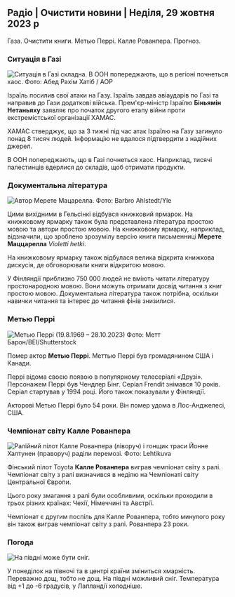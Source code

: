 ## Радіо \| Очистити новини \| Неділя, 29 жовтня 2023 р

Газа. Очистити книги. Метью Перрі. Калле Рованпера. Прогноз.

### Ситуація в Газі

![Ситуація в Газі складна. В ООН попереджають, що в регіоні почнеться хаос. Фото: Абед Рахім Хатіб / AOP](https://images.cdn.yle.fi/image/upload/c_crop,h_3780,w_6720,x_0,y_700/ar_1.7777777777777777,c_fill,g_faces,h_675,w_1200/dpr_1.0/q_auto:eco/f_auto/fl_lossy/v1698587757/39-1192921653e641fc4a70)

Ізраїль посилив свої атаки на Газу. Ізраїль завдав авіаударів по Газі та направив до Гази додаткові війська. Прем'єр-міністр Ізраїлю **Біньямін Нетаньяху** заявляє про початок другого етапу війни проти екстремістської організації ХАМАС.

ХАМАС стверджує, що за 3 тижні під час атак Ізраїлю на Газу загинуло понад 8 тисяч людей. Інформацію не вдалося підтвердити з надійних джерел.

В ООН попереджають, що в Газі почнеться хаос. Наприклад, тисячі палестинців вдерлися до складів, щоб отримати продукти.

### Документальна література

![Автор Мерете Мацарелла. Фото: Barbro Ahlstedt/Yle](https://images.cdn.yle.fi/image/upload/c_crop,h_3159,w_5616,x_0,y_0/ar_1.7777777777777777,c_fill,g_faces,h_675,w_1200/dpr_1.0/q_auto:eco/f_auto/fl_lossy/v1620995152/39-806292609e6be113e02)

Цими вихідними в Гельсінкі відбувся книжковий ярмарок. На книжковому ярмарку також була представлена література простою мовою та автори простою мовою. На книжковому ярмарку, наприклад, відзначили, що зроблено зрозумілу версію книги письменниці **Мерете Маццарелла** *Violetti hetki*.

На книжковому ярмарку також відбулася велика відкрита книжкова дискусія, де обговорювали книги відкритою мовою.

У Фінляндії приблизно 750 000 людей не вміють читати літературу простонародною мовою. Вони можуть отримати досвід читання з книг простою мовою. Документальна література також потрібна, оскільки навички читання та інтерес до читання фінів знизилися.

### Метью Перрі

![Метью Перрі (19.8.1969 – 28.10.2023) Фото: Метт Барон/BEI/Shutterstock](https://images.cdn.yle.fi/image/upload/c_crop,h_2329,w_4141,x_0,y_54/ar_1.7777777777777777,c_fill,g_faces,h_675,w_1200/dpr_1.0/q_auto:eco/f_auto/fl_lossy/v1698579698/39-1192810653dd4bb051f5)

Помер актор **Метью Перрі**. Меттью Перрі був громадянином США і Канади.

Перрі відома своєю появою в популярному телесеріалі «Друзі». Персонажем Перрі був Чендлер Бінг. Серіал Frendit знімався 10 років. Серіал стартував у 1994 році. Його також показували у Фінляндії.

Акторові Метью Перрі було 54 роки. Він помер удома в Лос-Анджелесі, США.

### Чемпіонат світу Калле Рованпера

![Ралійний пілот Калле Рованпера (ліворуч) і гонщик траси Йонне Халтунен (праворуч) раділи перемозі. Фото: Lehtikuva](https://images.cdn.yle.fi/image/upload/c_crop,h_2406,w_4278,x_0,y_445/ar_1.777777777777777,c_fill,g_faces,h_675,w_1200/dpr_1.0/q_auto:eco/f_auto/fl_lossy/v1698587806/39-1192922653e645d852bc)

Фінський пілот Toyota **Калле Рованпера** виграв чемпіонат світу з ралі. Чемпіонат світу з ралі визначився в неділю на Чемпіонаті світу Центральної Європи.

Цього року змагання з ралі були особливими, оскільки проходили в трьох різних країнах: Чехії, Німеччині та Австрії.

Чемпіонат є другим поспіль для Калле Рованпера, тобто минулого року він також виграв чемпіонат світу з ралі. Рованпера 23 роки.

### Погода

![На півдні може бути сніг.](https://images.cdn.yle.fi/image/upload/c_crop,h_1080,w_1919,x_0,y_0/ar_1.7777777777777777,c_fill,g_faces,h_675,w_1200/dpr_1.0/q_auto:eco/f_auto/fl_lossy/v1698594490/39-1192967653e7ea05e07b)

У понеділок на півночі та в центрі країни зміниться хмарність. Переважно дощ, тобто не дощ. На півдні можливий сніг. Температура від +1 до -6 градусів, у Лапландії холодніше.
